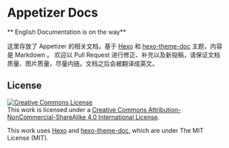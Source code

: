# Appetizer Docs

** English Documentation is on the way**

这里存放了 Appetizer 的相关文档，基于 [Hexo](https://hexo.io) 和 [hexo-theme-doc](https://github.com/zalando-incubator/hexo-theme-doc) 主题，内容是 Markdown 。
欢迎以 Pull Request 进行修正、补充以及新投稿，请保证文档质量、图片质量，尽量内链。文档之后会被翻译成英文。

## License

<a rel="license" href="http://creativecommons.org/licenses/by-nc-sa/4.0/"><img alt="Creative Commons License" style="border-width:0" src="https://i.creativecommons.org/l/by-nc-sa/4.0/88x31.png" /></a><br />This work is licensed under a <a rel="license" href="http://creativecommons.org/licenses/by-nc-sa/4.0/">Creative Commons Attribution-NonCommercial-ShareAlike 4.0 International License</a>.

This work uses [Hexo](https://hexo.io) and [hexo-theme-doc](https://github.com/zalando-incubator/hexo-theme-doc), which are under The MIT License (MIT).
